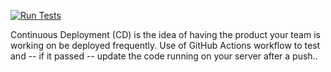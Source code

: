 [![Run Tests](https://github.com/Ray-Github-2022/github_actions_python/actions/workflows/run-tests.yml/badge.svg)](https://github.com/Ray-Github-2022/github_actions_python/actions/workflows/run-tests.yml)

Continuous Deployment (CD) is the idea of having the product your team is working on be deployed frequently. Use of GitHub Actions workflow to test and -- if it passed -- update the code running on your server after a push..
